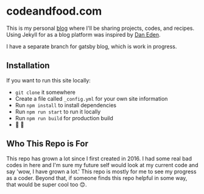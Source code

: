 # codeandfood.com
This is my personal [blog](https://www.codeandfood.com) where I'll be sharing projects, codes, and recipes. Using Jekyll for as a blog platform was inspired by [Dan Eden](https://github.com/daneden/daneden.me/).

I have a separate branch for gatsby blog, which is work in progress.
 
## Installation
If you want to run this site locally:

- `git clone` it somewhere
- Create a file called `_config.yml` for your own site information
- Run `npm install` to install dependencies
- Run `npm run start` to run it locally
- Run `npm run build` for production build
- :star2: :dizzy:

## Who This Repo is For
This repo has grown a lot since I first created in 2016. I had some real bad codes in here and I'm sure my future self would look at my current code and say 'wow, I have grown a lot.' This repo is mostly for me to see my progress as a coder. Beyond that, if someone finds this repo helpful in some way, that would be super cool too :blush:.